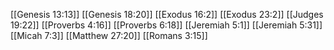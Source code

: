 [[Genesis 13:13]]
[[Genesis 18:20]]
[[Exodus 16:2]]
[[Exodus 23:2]]
[[Judges 19:22]]
[[Proverbs 4:16]]
[[Proverbs 6:18]]
[[Jeremiah 5:1]]
[[Jeremiah 5:31]]
[[Micah 7:3]]
[[Matthew 27:20]]
[[Romans 3:15]]
